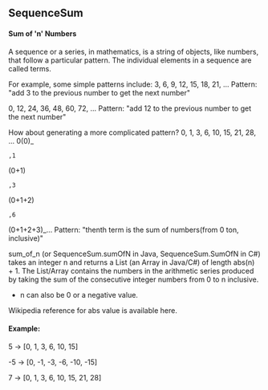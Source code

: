 ## SequenceSum

#### Sum of 'n' Numbers

A sequence or a series, in mathematics, is a string of objects, like numbers, that follow a particular pattern. The individual elements in a sequence are called terms.

For example, some simple patterns include: 3, 6, 9, 12, 15, 18, 21, ...
Pattern: "add 3 to the previous number to get the next number"

0, 12, 24, 36, 48, 60, 72, ...
Pattern: "add 12 to the previous number to get the next number"

How about generating a more complicated pattern?
0, 1, 3, 6, 10, 15, 21, 28, ...
0(0)_

```
,1
```

(0+1)

```
,3
```

(0+1+2)

```
,6
```

(0+1+2+3)_...
Pattern: "thenth term is the sum of numbers(from 0 ton, inclusive)"

sum_of_n (or SequenceSum.sumOfN in Java, SequenceSum.SumOfN in C#) takes an integer n and returns a List (an Array in Java/C#) of length abs(n) + 1. The List/Array contains the numbers in the arithmetic series produced by taking the sum of the consecutive integer numbers from 0 to n inclusive.

* n can also be 0 or a negative value.

Wikipedia reference for abs value is available here.

#### Example:

5 -> [0, 1, 3, 6, 10, 15]

-5 -> [0, -1, -3, -6, -10, -15]

7 -> [0, 1, 3, 6, 10, 15, 21, 28]

